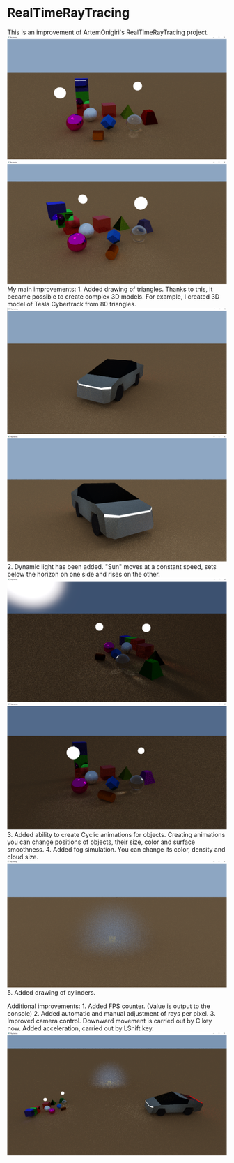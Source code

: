 # RealTimeRayTracing
This is an improvement of ArtemOnigiri's RealTimeRayTracing project.
![Ray tracing](img/BaseView1.png)
![Ray tracing](img/BaseView2.png)
My main improvements:
    1. Added drawing of triangles. Thanks to this, it became possible to create complex 3D models. For example, I created 3D model of Tesla Cybertrack from 80 triangles.
![Tesla Cybertrack 3D model](img/CarModel1.png)
![Tesla Cybertrack 3D model](img/CarModel2.png)
    2. Dynamic light has been added. "Sun" moves at a constant speed, sets below the horizon on one side and rises on the other.
![Sun sets](img/EveningView.png)
![Sun rises](img/MorningView.png)
    3. Added ability to create Cyclic animations for objects. Creating animations you can change positions of objects, their size, color and surface smoothness.
    4. Added fog simulation. You can change its color, density and cloud size.
![Fog](img/FogSimulation.png)
    5. Added drawing of cylinders.

Additional improvements:
    1. Added FPS counter. (Value is output to the console)
    2. Added automatic and manual adjustment of rays per pixel.
    3. Improved camera control. Downward movement is carried out by C key now. Added acceleration, carried out by LShift key.
![Top view](img/SceneView.png)